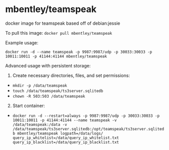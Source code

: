 mbentley/teamspeak
==================

docker image for teamspeak
based off of debian:jessie

To pull this image:
`docker pull mbentley/teamspeak`

Example usage:

`docker run -d --name teamspeak -p 9987:9987/udp -p 30033:30033 -p 10011:10011 -p 41144:41144 mbentley/teamspeak`

Advanced usage with persistent storage:

1. Create necessary directories, files, and set permissions:
  * `mkdir -p /data/teamspeak`
  * `touch /data/teamspeak/ts3server.sqlitedb`
  * `chown -R 503:503 /data/teamspeak`

2. Start container:
  * `docker run -d --restart=always -p 9987:9987/udp -p 30033:30033 -p 10011:10011 -p 41144:41144 --name teamspeak -v /data/teamspeak:/data -v /data/teamspeak/ts3server.sqlitedb:/opt/teamspeak/ts3server.sqlitedb mbentley/teamspeak logpath=/data/logs/ query_ip_whitelist=/data/query_ip_whitelist.txt query_ip_blacklist=/data/query_ip_blacklist.txt`
